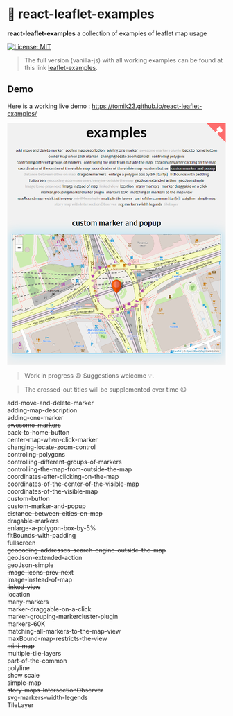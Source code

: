 # :maple_leaf: react-leaflet-examples
**react-leaflet-examples** a collection of examples of leaflet map usage

[![License: MIT](https://img.shields.io/badge/License-MIT-blue.svg)](https://opensource.org/licenses/MIT)

> The full version (vanilla-js) with all working examples can be found at this link [leaflet-examples](https://github.com/tomik23/leaflet-examples).

## Demo
Here is a working live demo : https://tomik23.github.io/react-leaflet-examples/


<img src="./src/data/leaflet.png">

> Work in progress :smiley: Suggestions welcome :bulb:.

> The crossed-out titles will be supplemented over time :smiley:

add-move-and-delete-marker  
adding-map-description  
adding-one-marker  
~~awesome-markers~~  
back-to-home-button  
center-map-when-click-marker  
changing-locate-zoom-control  
controling-polygons  
controlling-different-groups-of-markers  
controlling-the-map-from-outside-the-map  
coordinates-after-clicking-on-the-map  
coordinates-of-the-center-of-the-visible-map  
coordinates-of-the-visible-map  
custom-button  
custom-marker-and-popup  
~~distance-between-cities-on-map~~  
dragable-markers  
enlarge-a-polygon-box-by-5%  
fitBounds-with-padding  
fullscreen  
~~geocoding-addresses-search-engine-outside-the-map~~   
geoJson-extended-action   
geoJson-simple  
~~image-icons-prev-next~~  
image-instead-of-map  
~~linked-view~~  
location  
many-markers  
marker-draggable-on-a-click  
marker-grouping-markercluster-plugin  
markers-60K   
matching-all-markers-to-the-map-view    
maxBound-map-restricts-the-view  
~~mini-map~~  
multiple-tile-layers  
part-of-the-common  
polyline  
show scale  
simple-map  
~~story-maps-IntersectionObserver~~  
svg-markers-width-legends  
TileLayer  